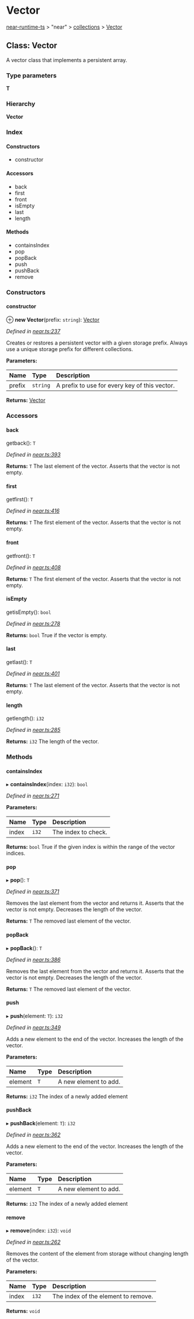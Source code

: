 # Vector

[near-runtime-ts](../../) &gt; "near" &gt; [collections](./) &gt; [Vector](vector.md)

## Class: Vector

A vector class that implements a persistent array.

### Type parameters

**T**

### Hierarchy

**Vector**

### Index

#### Constructors

* constructor

#### Accessors

* back
* first
* front
* isEmpty
* last
* length

#### Methods

* containsIndex
* pop
* popBack
* push
* pushBack
* remove

### Constructors

#### constructor  <a id="constructor"></a>

⊕ **new Vector**\(prefix: `string`\): [Vector](https://github.com/ckshei/nearprotocol_docs/tree/d6186ae6832aee077838ed1322d479d1357cf6f3/docs/client-api/ts/classes/_near_.collections.vector.md)

_Defined in_ [_near.ts:237_](https://github.com/nearprotocol/near-runtime-ts/blob/30d6281/near.ts#L237)

Creates or restores a persistent vector with a given storage prefix. Always use a unique storage prefix for different collections.

**Parameters:**

| Name | Type | Description |
| :--- | :--- | :--- |
| prefix | `string` | A prefix to use for every key of this vector. |

**Returns:** [Vector](https://github.com/ckshei/nearprotocol_docs/tree/d6186ae6832aee077838ed1322d479d1357cf6f3/docs/client-api/ts/classes/_near_.collections.vector.md)

### Accessors

#### back  <a id="back"></a>

getback\(\): `T`

_Defined in_ [_near.ts:393_](https://github.com/nearprotocol/near-runtime-ts/blob/30d6281/near.ts#L393)

**Returns:** `T` The last element of the vector. Asserts that the vector is not empty.

#### first  <a id="first"></a>

getfirst\(\): `T`

_Defined in_ [_near.ts:416_](https://github.com/nearprotocol/near-runtime-ts/blob/30d6281/near.ts#L416)

**Returns:** `T` The first element of the vector. Asserts that the vector is not empty.

#### front  <a id="front"></a>

getfront\(\): `T`

_Defined in_ [_near.ts:408_](https://github.com/nearprotocol/near-runtime-ts/blob/30d6281/near.ts#L408)

**Returns:** `T` The first element of the vector. Asserts that the vector is not empty.

#### isEmpty  <a id="isempty"></a>

getisEmpty\(\): `bool`

_Defined in_ [_near.ts:278_](https://github.com/nearprotocol/near-runtime-ts/blob/30d6281/near.ts#L278)

**Returns:** `bool` True if the vector is empty.

#### last  <a id="last"></a>

getlast\(\): `T`

_Defined in_ [_near.ts:401_](https://github.com/nearprotocol/near-runtime-ts/blob/30d6281/near.ts#L401)

**Returns:** `T` The last element of the vector. Asserts that the vector is not empty.

#### length  <a id="length"></a>

getlength\(\): `i32`

_Defined in_ [_near.ts:285_](https://github.com/nearprotocol/near-runtime-ts/blob/30d6281/near.ts#L285)

**Returns:** `i32` The length of the vector.

### Methods

#### containsIndex  <a id="containsindex"></a>

▸ **containsIndex**\(index: `i32`\): `bool`

_Defined in_ [_near.ts:271_](https://github.com/nearprotocol/near-runtime-ts/blob/30d6281/near.ts#L271)

**Parameters:**

| Name | Type | Description |
| :--- | :--- | :--- |
| index | `i32` | The index to check. |

**Returns:** `bool` True if the given index is within the range of the vector indices.

#### pop  <a id="pop"></a>

▸ **pop**\(\): `T`

_Defined in_ [_near.ts:371_](https://github.com/nearprotocol/near-runtime-ts/blob/30d6281/near.ts#L371)

Removes the last element from the vector and returns it. Asserts that the vector is not empty. Decreases the length of the vector.

**Returns:** `T` The removed last element of the vector.

#### popBack  <a id="popback"></a>

▸ **popBack**\(\): `T`

_Defined in_ [_near.ts:386_](https://github.com/nearprotocol/near-runtime-ts/blob/30d6281/near.ts#L386)

Removes the last element from the vector and returns it. Asserts that the vector is not empty. Decreases the length of the vector.

**Returns:** `T` The removed last element of the vector.

#### push  <a id="push"></a>

▸ **push**\(element: `T`\): `i32`

_Defined in_ [_near.ts:349_](https://github.com/nearprotocol/near-runtime-ts/blob/30d6281/near.ts#L349)

Adds a new element to the end of the vector. Increases the length of the vector.

**Parameters:**

| Name | Type | Description |
| :--- | :--- | :--- |
| element | `T` | A new element to add. |

**Returns:** `i32` The index of a newly added element

#### pushBack  <a id="pushback"></a>

▸ **pushBack**\(element: `T`\): `i32`

_Defined in_ [_near.ts:362_](https://github.com/nearprotocol/near-runtime-ts/blob/30d6281/near.ts#L362)

Adds a new element to the end of the vector. Increases the length of the vector.

**Parameters:**

| Name | Type | Description |
| :--- | :--- | :--- |
| element | `T` | A new element to add. |

**Returns:** `i32` The index of a newly added element

#### remove  <a id="remove"></a>

▸ **remove**\(index: `i32`\): `void`

_Defined in_ [_near.ts:262_](https://github.com/nearprotocol/near-runtime-ts/blob/30d6281/near.ts#L262)

Removes the content of the element from storage without changing length of the vector.

**Parameters:**

| Name | Type | Description |
| :--- | :--- | :--- |
| index | `i32` | The index of the element to remove. |

**Returns:** `void`

